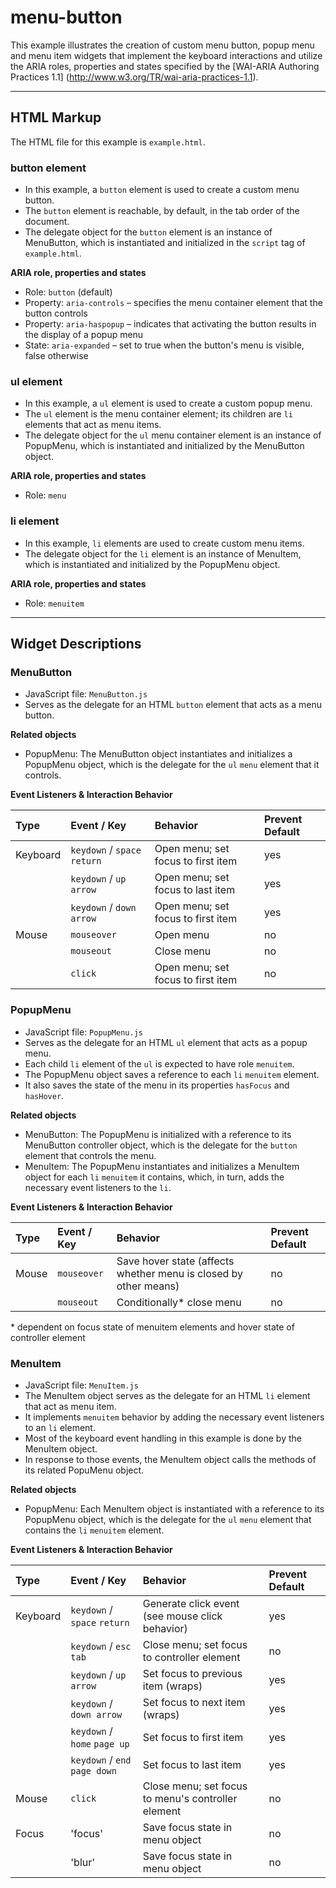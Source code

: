 # menu-button
This example illustrates the creation of custom menu button, popup menu and menu
item widgets that implement the keyboard interactions and utilize the ARIA roles,
properties and states specified by the [WAI-ARIA Authoring Practices 1.1]
(http://www.w3.org/TR/wai-aria-practices-1.1).

----------------------------------------------------------------
## HTML Markup
The HTML file for this example is `example.html`.

### button element
* In this example, a `button` element is used to create a custom menu button.
* The `button` element is reachable, by default, in the tab order of the document.
* The delegate object for the `button` element is an instance of MenuButton, which is
  instantiated and initialized in the `script` tag of `example.html`.

__ARIA role, properties and states__
* Role: `button` (default)
* Property: `aria-controls` &#8211; specifies the menu container element that the button controls
* Property: `aria-haspopup` &#8211; indicates that activating the button results in the display of a popup menu
* State: `aria-expanded` &#8211; set to true when the button's menu is visible, false otherwise

### ul element
* In this example, a `ul` element is used to create a custom popup menu.
* The `ul` element is the menu container element; its children are `li` elements that
  act as menu items.
* The delegate object for the `ul` menu container element is an instance of PopupMenu,
  which is instantiated and initialized by the MenuButton object.

__ARIA role, properties and states__
* Role: `menu`

### li element
* In this example, `li` elements are used to create custom menu items.
* The delegate object for the `li` element is an instance of MenuItem, which is
  instantiated and initialized by the PopupMenu object.

__ARIA role, properties and states__
* Role: `menuitem`

----------------------------------------------------------------
## Widget Descriptions

### MenuButton
* JavaScript file: `MenuButton.js`
* Serves as the delegate for an HTML `button` element that acts as a menu button.

__Related objects__

* PopupMenu: The MenuButton object instantiates and initializes a PopupMenu object,
  which is the delegate for the `ul` `menu` element that it controls.

__Event Listeners & Interaction Behavior__

| Type         | Event / Key                  | Behavior                           | Prevent Default |
| :----------- | :--------------------------- | :--------------------------------- | :-------------- |
| Keyboard     | `keydown` / `space` `return` | Open menu; set focus to first item | yes |
|              | `keydown` / `up arrow`       | Open menu; set focus to last item  | yes |
|              | `keydown` / `down arrow`     | Open menu; set focus to first item | yes |
| Mouse        | `mouseover`                  | Open menu                          | no  |
|              | `mouseout`                   | Close menu                         | no  |
|              | `click`                      | Open menu; set focus to first item | no  |

### PopupMenu
* JavaScript file: `PopupMenu.js`
* Serves as the delegate for an HTML `ul` element that acts as a popup menu.
* Each child `li` element of the `ul` is expected to have role `menuitem`.
* The PopupMenu object saves a reference to each `li` `menuitem` element.
* It also saves the state of the menu in its properties `hasFocus` and `hasHover`.

__Related objects__

* MenuButton: The PopupMenu is initialized with a reference to its MenuButton controller object, which is the delegate for the `button` element that controls the menu.
* MenuItem: The PopupMenu instantiates and initializes a MenuItem object for each `li` `menuitem` it contains,
  which, in turn, adds the necessary event listeners to the `li`.

__Event Listeners & Interaction Behavior__

| Type         | Event / Key         | Behavior      | Prevent Default |
| :----------- | :------------------ | :------------ | :-------------- |
| Mouse        | `mouseover`         | Save hover state (affects whether menu is closed by other means)  | no |
|              | `mouseout`          | Conditionally* close menu | no |

\* dependent on focus state of menuitem elements and hover state of controller element

### MenuItem
* JavaScript file: `MenuItem.js`
* The MenuItem object serves as the delegate for an HTML `li` element that act as menu item.
* It implements `menuitem` behavior by adding the necessary event listeners to an `li` element.
* Most of the keyboard event handling in this example is done by the MenuItem object.
* In response to those events, the MenuItem object calls the methods of its related PopuMenu object.

__Related objects__

* PopupMenu: Each MenuItem object is instantiated with a reference to its PopupMenu object, which is the
  delegate for the `ul` `menu` element that contains the `li` `menuitem` element.

__Event Listeners & Interaction Behavior__

| Type         | Event / Key                    | Behavior                           | Prevent Default |
| :----------- | :----------------------------- | :--------------------------------- | :-------------- |
| Keyboard     | `keydown` / `space` `return`   | Generate click event (see mouse click behavior) | yes |
|              | `keydown` / `esc` `tab`        | Close menu; set focus to controller element | no |
|              | `keydown` / `up arrow`         | Set focus to previous item (wraps) | yes |
|              | `keydown` / `down arrow`       | Set focus to next item (wraps)     | yes |
|              | `keydown` / `home` `page up`   | Set focus to first item            | yes |
|              | `keydown` / `end` `page down`  | Set focus to last item             | yes |
| Mouse        | `click`                        | Close menu; set focus to menu's controller element | no |
| Focus        | 'focus'                        | Save focus state in menu object    | no |
|              | 'blur'                         | Save focus state in menu object    | no |
